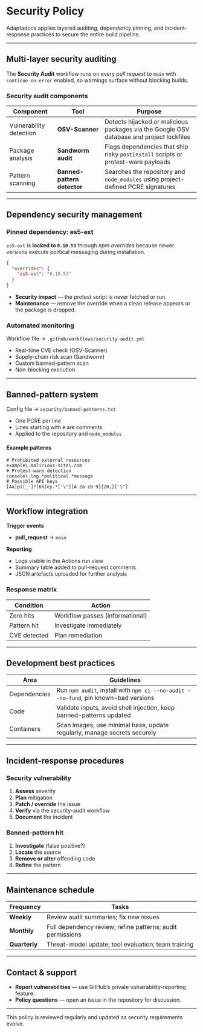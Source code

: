 # Security Policy

Adaptadocx applies layered auditing, dependency pinning, and incident-response practices to secure the entire build pipeline.

---

## Multi-layer security auditing

The **Security Audit** workflow runs on every *pull request* to `main` with `continue-on-error` enabled, so warnings surface without blocking builds.

### Security audit components

| Component              | Tool                | Purpose                                                                                               |
|------------------------|---------------------|-------------------------------------------------------------------------------------------------------|
| Vulnerability detection| **OSV-Scanner**     | Detects hijacked or malicious packages via the Google OSV database and project lockfiles              |
| Package analysis       | **Sandworm audit**  | Flags dependencies that ship risky `postinstall` scripts or protest-ware payloads                     |
| Pattern scanning       | **Banned-pattern detector** | Searches the repository and `node_modules` using project-defined PCRE signatures             |

---

## Dependency security management

### Pinned dependency: **es5-ext**

`es5-ext` is **locked to `0.10.53`** through *npm overrides* because newer versions execute political messaging during installation.

```json
{
  "overrides": {
    "es5-ext": "0.10.53"
  }
}
````

* **Security impact** — the protest script is never fetched or run.
* **Maintenance** — remove the override when a clean release appears or the package is dropped.

### Automated monitoring

Workflow file → `.github/workflows/security-audit.yml`

* Real-time CVE check (OSV-Scanner)
* Supply-chain risk scan (Sandworm)
* Custom banned-pattern scan
* Non-blocking execution

---

## Banned-pattern system

Config file → `security/banned-patterns.txt`

* One PCRE per line
* Lines starting with `#` are comments
* Applied to the repository and `node_modules`

#### Example patterns

```text
# Prohibited external resources
example\.malicious-site\.com
# Protest-ware detection
console\.log.*political.*message
# Possible API keys
[Aa]pi[_-]?[Kk]ey.*['\"][A-Za-z0-9]{20,}['\"]
```

---

## Workflow integration

**Trigger events**

* **pull_request** → `main`

**Reporting**

* Logs visible in the Actions run view
* Summary table added to pull-request comments
* JSON artefacts uploaded for further analysis

### Response matrix

| Condition    | Action                          |
| ------------ | ------------------------------- |
| Zero hits    | Workflow passes (informational) |
| Pattern hit  | Investigate immediately         |
| CVE detected | Plan remediation                |

---

## Development best practices

| Area         | Guidelines                                                                          |
| ------------ | ----------------------------------------------------------------------------------- |
| Dependencies | Run `npm audit`, install with `npm ci --no-audit --no-fund`, pin known-bad versions |
| Code         | Validate inputs, avoid shell injection, keep banned-patterns updated                |
| Containers   | Scan images, use minimal base, update regularly, manage secrets securely            |

---

## Incident-response procedures

### Security vulnerability

1. **Assess** severity
2. **Plan** mitigation
3. **Patch / override** the issue
4. **Verify** via the security-audit workflow
5. **Document** the incident

### Banned-pattern hit

1. **Investigate** (false positive?)
2. **Locate** the source
3. **Remove or alter** offending code
4. **Refine** the pattern

---

## Maintenance schedule

| Frequency     | Tasks                                                      |
| ------------- | ---------------------------------------------------------- |
| **Weekly**    | Review audit summaries; fix new issues                     |
| **Monthly**   | Full dependency review; refine patterns; audit permissions |
| **Quarterly** | Threat-model update; tool evaluation; team training        |

---

## Contact & support

* **Report vulnerabilities** — use GitHub’s private vulnerability-reporting feature.
* **Policy questions** — open an issue in the repository for discussion.

---

This policy is reviewed regularly and updated as security requirements evolve.
